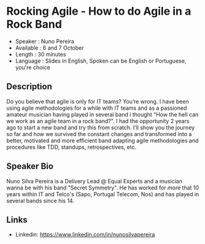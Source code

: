 Rocking Agile - How to do Agile in a Rock Band
=====================
 
* Speaker   : Nuno Pereira
* Available : 6 and 7 October
* Length    : 30 minutes
* Language  : Slides in English, Spoken can be English or Portuguese, you're choice
 
Description
-----------
 
Do you believe that agile is only for IT teams? You’re wrong. I have been using agile methodologies for a while with IT teams and as a passioned amateur musician having played in several band i thought "How the hell can we work as an agile team in a rock band?". I had the opportunity 2 years ago to start a new band and try this from scratch. I’ll show you the journey so far and how we survived the constant changes and transformed into a better, motivated and more efficient band adapting agile methodologies and procedures like TDD, standups, retrospectives, etc.
 
Speaker Bio
-----------
 
Nuno Silva Pereira is a Delivery Lead @ Equal Experts and a musician wanna be with his band "Secret Symmetry". He has worked for more that 10 years within IT and Telco's (Sapo, Portugal Telecom, Nos) and has played in several bands since his 14.
 
 
Links
-----
 
 * Linkedin: https://www.linkedin.com/in/nunosilvapereira
 